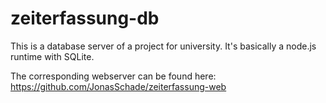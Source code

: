 # zeiterfassung-db

This is a database server of a project for university.
It's basically a node.js runtime with SQLite.  

The corresponding webserver can be found here:  
https://github.com/JonasSchade/zeiterfassung-web  
